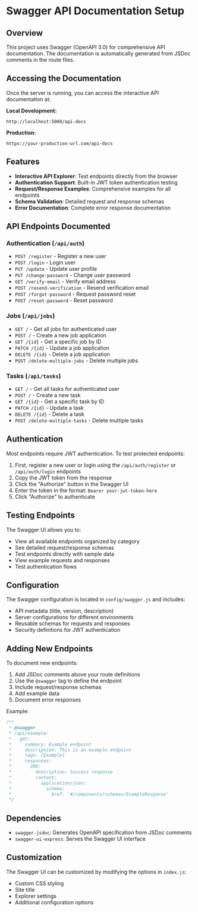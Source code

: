 # Swagger API Documentation Setup

## Overview

This project uses Swagger (OpenAPI 3.0) for comprehensive API documentation. The documentation is automatically generated from JSDoc comments in the route files.

## Accessing the Documentation

Once the server is running, you can access the interactive API documentation at:

**Local Development:**
```
http://localhost:5000/api-docs
```

**Production:**
```
https://your-production-url.com/api-docs
```

## Features

- **Interactive API Explorer**: Test endpoints directly from the browser
- **Authentication Support**: Built-in JWT token authentication testing
- **Request/Response Examples**: Comprehensive examples for all endpoints
- **Schema Validation**: Detailed request and response schemas
- **Error Documentation**: Complete error response documentation

## API Endpoints Documented

### Authentication (`/api/auth`)
- `POST /register` - Register a new user
- `POST /login` - Login user
- `PUT /update` - Update user profile
- `PUT /change-password` - Change user password
- `GET /verify-email` - Verify email address
- `POST /resend-verification` - Resend verification email
- `POST /forgot-password` - Request password reset
- `POST /reset-password` - Reset password

### Jobs (`/api/jobs`)
- `GET /` - Get all jobs for authenticated user
- `POST /` - Create a new job application
- `GET /{id}` - Get a specific job by ID
- `PATCH /{id}` - Update a job application
- `DELETE /{id}` - Delete a job application
- `POST /delete-multiple-jobs` - Delete multiple jobs

### Tasks (`/api/tasks`)
- `GET /` - Get all tasks for authenticated user
- `POST /` - Create a new task
- `GET /{id}` - Get a specific task by ID
- `PATCH /{id}` - Update a task
- `DELETE /{id}` - Delete a task
- `POST /delete-multiple-tasks` - Delete multiple tasks

## Authentication

Most endpoints require JWT authentication. To test protected endpoints:

1. First, register a new user or login using the `/api/auth/register` or `/api/auth/login` endpoints
2. Copy the JWT token from the response
3. Click the "Authorize" button in the Swagger UI
4. Enter the token in the format: `Bearer your-jwt-token-here`
5. Click "Authorize" to authenticate

## Testing Endpoints

The Swagger UI allows you to:
- View all available endpoints organized by category
- See detailed request/response schemas
- Test endpoints directly with sample data
- View example requests and responses
- Test authentication flows

## Configuration

The Swagger configuration is located in `config/swagger.js` and includes:
- API metadata (title, version, description)
- Server configurations for different environments
- Reusable schemas for requests and responses
- Security definitions for JWT authentication

## Adding New Endpoints

To document new endpoints:

1. Add JSDoc comments above your route definitions
2. Use the `@swagger` tag to define the endpoint
3. Include request/response schemas
4. Add example data
5. Document error responses

Example:
```javascript
/**
 * @swagger
 * /api/example:
 *   get:
 *     summary: Example endpoint
 *     description: This is an example endpoint
 *     tags: [Example]
 *     responses:
 *       200:
 *         description: Success response
 *         content:
 *           application/json:
 *             schema:
 *               $ref: '#/components/schemas/ExampleResponse'
 */
```

## Dependencies

- `swagger-jsdoc`: Generates OpenAPI specification from JSDoc comments
- `swagger-ui-express`: Serves the Swagger UI interface

## Customization

The Swagger UI can be customized by modifying the options in `index.js`:
- Custom CSS styling
- Site title
- Explorer settings
- Additional configuration options
